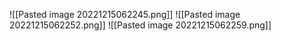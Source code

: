 ![[Pasted image 20221215062245.png]]
![[Pasted image 20221215062252.png]]
![[Pasted image 20221215062259.png]]